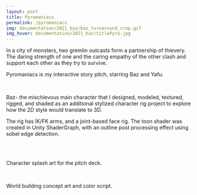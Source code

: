 ```yaml
---
layout: post
title: Pyromaniacs
permalink: /pyromaniacs
img: documentation/2021_baz/baz_turnaround_crop.gif
img_hover: documentation/2021_baz/titlePyro.jpg
---
```


In a city of monsters, two gremlin outcasts form a partnership of thievery. The daring strength of one and the caring empathy of the other clash and support each other as they try to survive.

Pyromaniacs is my interactive story pitch, starring Baz and Yafu.

<div class="img_row">
	<img class="col half" src="{{ site.baseurl }}/documentation/2021_baz/baz_concept.png" alt=""/>
	<img class="col half" src="{{ site.baseurl }}/documentation/2021_baz/baz_turnaround.gif" alt=""/>
</div>
<div class="img_row">
	<img class="col three" src="{{ site.baseurl }}/documentation/2021_baz/baz_modelrig.png" alt="" title="example image"/>
</div>

Baz- the mischievous main character that I designed, modeled, textured, rigged, and shaded as an additional stylized character rig project to explore how the 2D style would translate to 3D.

The rig has IK/FK arms, and a joint-based face rig. The toon shader was created in Unity ShaderGraph, with an outline post processing effect using sobel edge detection.

<div class="img_row">
	<img class="col one" src="{{ site.baseurl }}/documentation/2021_baz/sketches-yafu.png" alt=""/>
	<img class="col one" src="{{ site.baseurl }}/documentation/2021_baz/sketches-baz.png" alt=""/>
	<img class="col one" src="{{ site.baseurl }}/documentation/2021_baz/sketches-baz-og.png" alt=""/>
</div>
<div class="img_row">
	<img class="col one" src="{{ site.baseurl }}/documentation/2021_baz/splash_yafuHalf.png" alt=""/>
	<img class="col one" src="{{ site.baseurl }}/documentation/2021_baz/splash_coverHalf.png" alt=""/>
	<img class="col one" src="{{ site.baseurl }}/documentation/2021_baz/splash_bazHalf.png" alt=""/>
</div>

Character splash art for the pitch deck.

<div class="img_row">
	<img class="col half" src="{{ site.baseurl }}/documentation/2021_baz/props-bugs.png" alt=""/>
	<img class="col half" src="{{ site.baseurl }}/documentation/2021_baz/colorscript.png" alt=""/>
</div>

World building concept art and color script.


